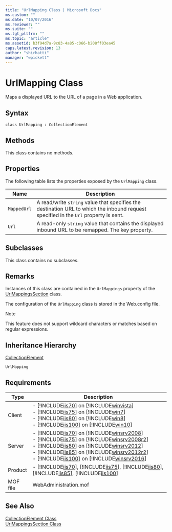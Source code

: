 ```yaml
---
title: "UrlMapping Class | Microsoft Docs"
ms.custom: ""
ms.date: "10/07/2016"
ms.reviewer: ""
ms.suite: ""
ms.tgt_pltfrm: ""
ms.topic: "article"
ms.assetid: b3f94d7a-9c83-4a85-c066-b208ff03ea45
caps.latest.revision: 13
author: "shirhatti"
manager: "wpickett"
---
```

# UrlMapping Class
Maps a displayed URL to the URL of a page in a Web application.  
  
## Syntax  
  
```vbs  
class UrlMapping : CollectionElement  
```  
  
## Methods  
 This class contains no methods.  
  
## Properties  
 The following table lists the properties exposed by the `UrlMapping` class.  
  
|Name|Description|  
|----------|-----------------|  
|`MappedUrl`|A read/write `string` value that specifies the destination URL to which the inbound request specified in the `Url` property is sent.|  
|`Url`|A read-only `string` value that contains the displayed inbound URL to be remapped. The key property.|  
  
## Subclasses  
 This class contains no subclasses.  
  
## Remarks  
 Instances of this class are contained in the `UrlMappings` property of the [UrlMappingsSection](../wmi-provider/urlmappingssection-class.md) class.  
  
 The configuration of the `UrlMapping` class is stored in the Web.config file.  
  
> [!NOTE]
>  This feature does not support wildcard characters or matches based on regular expressions.  
  
## Inheritance Hierarchy  
 [CollectionElement](../wmi-provider/collectionelement-class.md)  
  
 `UrlMapping`  
  
## Requirements  
  
|Type|Description|  
|----------|-----------------|  
|Client|-   [!INCLUDE[iis70](../wmi-provider/includes/iis70-md.md)] on [!INCLUDE[winvista](../wmi-provider/includes/winvista-md.md)]<br />-   [!INCLUDE[iis75](../wmi-provider/includes/iis75-md.md)] on [!INCLUDE[win7](../wmi-provider/includes/win7-md.md)]<br />-   [!INCLUDE[iis80](../wmi-provider/includes/iis80-md.md)] on [!INCLUDE[win8](../wmi-provider/includes/win8-md.md)]<br />-   [!INCLUDE[iis100](../wmi-provider/includes/iis100-md.md)] on [!INCLUDE[win10](../wmi-provider/includes/win10-md.md)]|  
|Server|-   [!INCLUDE[iis70](../wmi-provider/includes/iis70-md.md)] on [!INCLUDE[winsrv2008](../wmi-provider/includes/winsrv2008-md.md)]<br />-   [!INCLUDE[iis75](../wmi-provider/includes/iis75-md.md)] on [!INCLUDE[winsrv2008r2](../wmi-provider/includes/winsrv2008r2-md.md)]<br />-   [!INCLUDE[iis80](../wmi-provider/includes/iis80-md.md)] on [!INCLUDE[winsrv2012](../wmi-provider/includes/winsrv2012-md.md)]<br />-   [!INCLUDE[iis85](../wmi-provider/includes/iis85-md.md)] on [!INCLUDE[winsrv2012r2](../wmi-provider/includes/winsrv2012r2-md.md)]<br />-   [!INCLUDE[iis100](../wmi-provider/includes/iis100-md.md)] on [!INCLUDE[winsrv2016](../wmi-provider/includes/winsrv2016-md.md)]|  
|Product|-   [!INCLUDE[iis70](../wmi-provider/includes/iis70-md.md)], [!INCLUDE[iis75](../wmi-provider/includes/iis75-md.md)], [!INCLUDE[iis80](../wmi-provider/includes/iis80-md.md)], [!INCLUDE[iis85](../wmi-provider/includes/iis85-md.md)], [!INCLUDE[iis100](../wmi-provider/includes/iis100-md.md)]|  
|MOF file|WebAdministration.mof|  
  
## See Also  
 [CollectionElement Class](../wmi-provider/collectionelement-class.md)   
 [UrlMappingsSection Class](../wmi-provider/urlmappingssection-class.md)